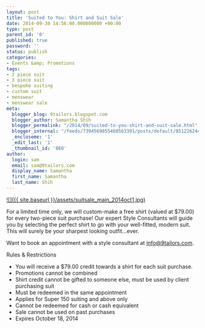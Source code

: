 ```yaml
---
layout: post
title: 'Suited to You: Shirt and Suit Sale'
date: 2014-09-30 14:56:00.000000000 +00:00
type: post
parent_id: '0'
published: true
password: ''
status: publish
categories:
- Events &amp; Promotions
tags:
- 2 piece suit
- 3 piece suit
- bespoke suiting
- custom suit
- menswear
- menswear sale
meta:
  blogger_blog: 9tailors.blogspot.com
  blogger_author: Samantha Shih
  blogger_permalink: "/2014/09/suited-to-you-shirt-and-suit-sale.html"
  blogger_internal: "/feeds/7394569855460563391/posts/default/8512262445545444464"
  _encloseme: '1'
  _edit_last: '1'
  _thumbnail_id: '860'
author:
  login: sam
  email: sam@9tailors.com
  display_name: Samantha
  first_name: Samantha
  last_name: Shih
---
```

[![]({{ site.baseurl }}/assets/suitsale_main_2014oct1.jpg)](http://2.bp.blogspot.com/-53KY9eJRaWs/VCrahkybznI/AAAAAAAAcZA/Y1aEFeAtY5A/s1600/suitsale_main_2014oct1.jpg)

For a limited time only, we will custom-make a free shirt (valued at $79.00) for every two-piece suit purchase! Our expert Style Consultants will guide you by selecting the perfect shirt to go with your well-fitted, modern suit. This will surely be your sharpest looking outfit...ever.

Want to book an appointment with a style consultant at [info@9tailors.com](mailto:info@9tailors.com). 

Rules & Restrictions

*   You will receive a $79.00 credit towards a shirt for each suit purchase.
*   Promotions cannot be combined
*   Shirt credit cannot be gifted to someone else, must be used by client purchasing suit
*   Must be redeemed in the same appointment
*   Applies for Super 150 suiting and above only
*   Cannot be redeemed for cash or cash equivalent
*   Sale cannot be used on past purchases
*   Expires October 18, 2014
